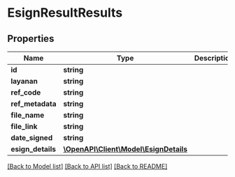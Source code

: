 # EsignResultResults

## Properties
Name | Type | Description | Notes
------------ | ------------- | ------------- | -------------
**id** | **string** |  | [optional] 
**layanan** | **string** |  | [optional] 
**ref_code** | **string** |  | [optional] 
**ref_metadata** | **string** |  | [optional] 
**file_name** | **string** |  | [optional] 
**file_link** | **string** |  | [optional] 
**date_signed** | **string** |  | [optional] 
**esign_details** | [**\OpenAPI\Client\Model\EsignDetails**](EsignDetails.md) |  | [optional] 

[[Back to Model list]](../README.md#documentation-for-models) [[Back to API list]](../README.md#documentation-for-api-endpoints) [[Back to README]](../README.md)


